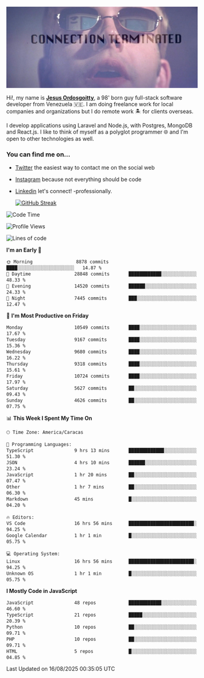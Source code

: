 ![hackers movie reference](./disconnected.jpg)

Hi!, my name is [**Jesus Ordosgoitty**](https://jodaz.dev), a 98' born guy full-stack software developer from Venezuela 🇻🇪. I am doing freelance work for local companies and organizations but I do remote work 🏝️ for clients overseas. 

I develop applications using Laravel and Node.js, with Postgres, MongoDB and React.js. I like to think of myself as a polyglot programmer 🌐 and I'm open to other technologies as well.

### You can find me on...

- [Twitter](https://twitter.com/jodaz_) the easiest way to contact me on the social web
- [Instagram](https://instagram.com/jodaz_) because not everything should be code
- [Linkedin](https://linkedin.com/in/jodaz) let's connect! -professionally.


    [![GitHub Streak](https://streak-stats.demolab.com?user=jodaz&theme=tokyonight)](https://git.io/streak-stats)

<!--START_SECTION:waka-->
![Code Time](http://img.shields.io/badge/Code%20Time-11%2C309%20hrs%2017%20mins-blue)

![Profile Views](http://img.shields.io/badge/Profile%20Views-2-blue)

![Lines of code](https://img.shields.io/badge/From%20Hello%20World%20I%27ve%20Written-85.5%20million%20lines%20of%20code-blue)

**I'm an Early 🐤** 

```text
🌞 Morning                8878 commits        ████░░░░░░░░░░░░░░░░░░░░░   14.87 % 
🌆 Daytime                28848 commits       ████████████░░░░░░░░░░░░░   48.33 % 
🌃 Evening                14520 commits       ██████░░░░░░░░░░░░░░░░░░░   24.33 % 
🌙 Night                  7445 commits        ███░░░░░░░░░░░░░░░░░░░░░░   12.47 % 
```
📅 **I'm Most Productive on Friday** 

```text
Monday                   10549 commits       ████░░░░░░░░░░░░░░░░░░░░░   17.67 % 
Tuesday                  9167 commits        ████░░░░░░░░░░░░░░░░░░░░░   15.36 % 
Wednesday                9680 commits        ████░░░░░░░░░░░░░░░░░░░░░   16.22 % 
Thursday                 9318 commits        ████░░░░░░░░░░░░░░░░░░░░░   15.61 % 
Friday                   10724 commits       ████░░░░░░░░░░░░░░░░░░░░░   17.97 % 
Saturday                 5627 commits        ██░░░░░░░░░░░░░░░░░░░░░░░   09.43 % 
Sunday                   4626 commits        ██░░░░░░░░░░░░░░░░░░░░░░░   07.75 % 
```


📊 **This Week I Spent My Time On** 

```text
🕑︎ Time Zone: America/Caracas

💬 Programming Languages: 
TypeScript               9 hrs 13 mins       █████████████░░░░░░░░░░░░   51.30 % 
JSON                     4 hrs 10 mins       ██████░░░░░░░░░░░░░░░░░░░   23.24 % 
JavaScript               1 hr 20 mins        ██░░░░░░░░░░░░░░░░░░░░░░░   07.47 % 
Other                    1 hr 7 mins         ██░░░░░░░░░░░░░░░░░░░░░░░   06.30 % 
Markdown                 45 mins             █░░░░░░░░░░░░░░░░░░░░░░░░   04.20 % 

🔥 Editors: 
VS Code                  16 hrs 56 mins      ████████████████████████░   94.25 % 
Google Calendar          1 hr 1 min          █░░░░░░░░░░░░░░░░░░░░░░░░   05.75 % 

💻 Operating System: 
Linux                    16 hrs 56 mins      ████████████████████████░   94.25 % 
Unknown OS               1 hr 1 min          █░░░░░░░░░░░░░░░░░░░░░░░░   05.75 % 
```

**I Mostly Code in JavaScript** 

```text
JavaScript               48 repos            ████████████░░░░░░░░░░░░░   46.60 % 
TypeScript               21 repos            █████░░░░░░░░░░░░░░░░░░░░   20.39 % 
Python                   10 repos            ██░░░░░░░░░░░░░░░░░░░░░░░   09.71 % 
PHP                      10 repos            ██░░░░░░░░░░░░░░░░░░░░░░░   09.71 % 
HTML                     5 repos             █░░░░░░░░░░░░░░░░░░░░░░░░   04.85 % 
```




 Last Updated on 16/08/2025 00:35:05 UTC
<!--END_SECTION:waka-->
